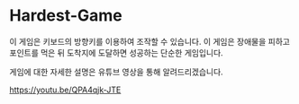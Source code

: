 # Hardest-Game

이 게임은 키보드의 방향키를 이용하여 조작할 수 있습니다. 
이 게임은 장애물을 피하고 포인트를 먹은 뒤 도착지에 도달하면 성공하는 단순한 게임입니다.

게임에 대한 자세한 설명은 유튜브 영상을 통해 알려드리겠습니다.

https://youtu.be/QPA4qjk-JTE

